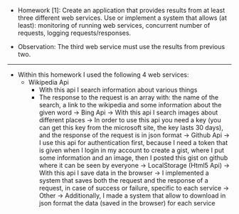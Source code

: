 * Homework [1]: Create an application that provides results from at least three different web services. Use or implement a system that allows (at least): monitoring of running web services, concurrent number of requests, logging requests/responses.

* Observation: The third web service must use the results from previous two.

--------------------------------------------------------------------------------------------------------------------------------------------------------------------

* Within this homework I used the following 4 web services:
	* Wikipedia Api
		* With this api I search information about various things
		* The response to the request is an array with: the name of the search, a link to the wikipedia and some information about the given word
	-> Bing Api
		-> With this api I search images about different places
		-> In order to use this api you need a key (you can get this key from the microsoft site, the key lasts 30 days), and the response of the request is in json format
	-> Github Api
		-> I use this api for authentication first, because I need a token that is given when I login in my account to create a gist, where I put some information and an image, then I posted this gist on github where it can be seen by everyone
	-> LocalStorage (Html5 Api)
		-> With this api I save data in the browser
		-> I implemented a system that saves both the request and the response of a request, in case of success or failure, specific to each service
	-> Other
		-> Additionally, I made a system that allow to download in json format the data (saved in the browser) for each service
